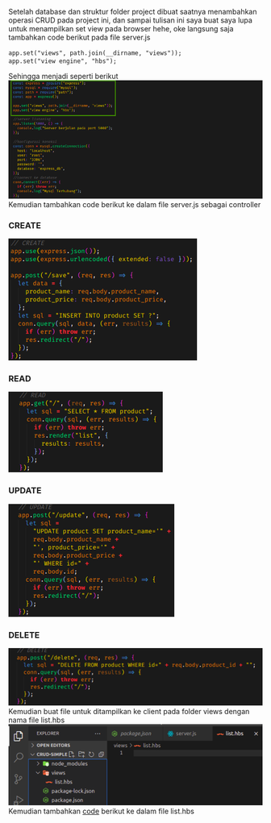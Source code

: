 Setelah database dan struktur folder project dibuat saatnya menambahkan operasi CRUD pada project ini, dan sampai tulisan ini saya buat saya lupa untuk menampilkan set view pada browser hehe, oke langsung saja tambahkan code berikut pada file server.js

``` const path = require("path");
app.set("views", path.join(__dirname, "views"));
app.set("view engine", "hbs"); 
```
Sehingga menjadi seperti berikut <br>
![](https://github.com/Bahrul-Rozak/Belajar-Node-JS/blob/main/08_CRUD_Operation/image/add%20set%20view.png) <br>
Kemudian tambahkan code berikut ke dalam file server.js sebagai controller
### CREATE
![](https://github.com/Bahrul-Rozak/Belajar-Node-JS/blob/main/08_CRUD_Operation/image/CREATE.png)
### READ
![](https://github.com/Bahrul-Rozak/Belajar-Node-JS/blob/main/08_CRUD_Operation/image/READ.png)
### UPDATE
![](https://github.com/Bahrul-Rozak/Belajar-Node-JS/blob/main/08_CRUD_Operation/image/UPDATE.png)
### DELETE
![](https://github.com/Bahrul-Rozak/Belajar-Node-JS/blob/main/08_CRUD_Operation/image/DELETE.png) <br>
Kemudian buat file untuk ditampilkan ke client pada folder views dengan nama file list.hbs
![](https://github.com/Bahrul-Rozak/Belajar-Node-JS/blob/main/08_CRUD_Operation/image/views.png) <br>
Kemudian tambahkan [code](https://github.com/Bahrul-Rozak/Belajar-Node-JS/blob/main/08_CRUD_Operation/source-code/views/list.hbs) berikut ke dalam file list.hbs 
